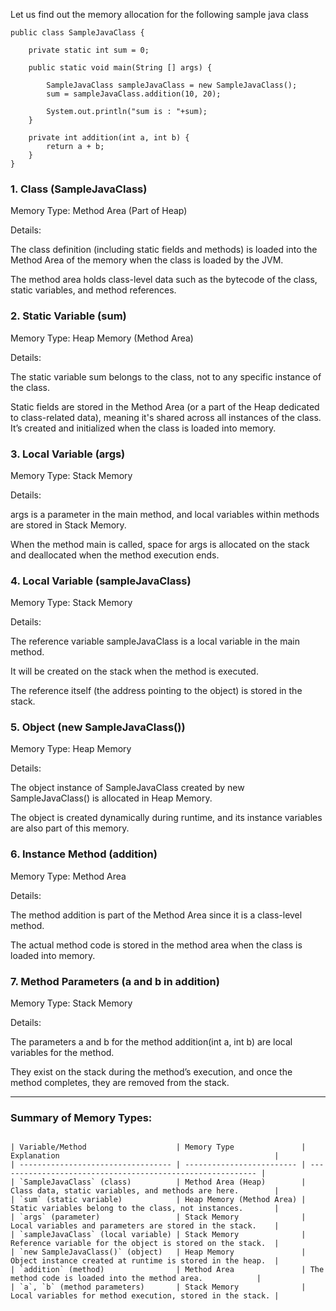 Let us find out the memory allocation for the following sample java class

```
public class SampleJavaClass {

    private static int sum = 0;

    public static void main(String [] args) {
        
        SampleJavaClass sampleJavaClass = new SampleJavaClass();
        sum = sampleJavaClass.addition(10, 20);

        System.out.println("sum is : "+sum);
    }

    private int addition(int a, int b) {
        return a + b;
    }
}

```

### 1. Class (SampleJavaClass)

Memory Type: Method Area (Part of Heap)

Details:

The class definition (including static fields and methods) is loaded into the Method Area of the memory when the class is loaded by the JVM.

The method area holds class-level data such as the bytecode of the class, static variables, and method references.

### 2. Static Variable (sum)

Memory Type: Heap Memory (Method Area)

Details:

The static variable sum belongs to the class, not to any specific instance of the class.

Static fields are stored in the Method Area (or a part of the Heap dedicated to class-related data), meaning it's shared across all instances of the class. It’s created and initialized when the class is loaded into memory.

### 3. Local Variable (args)

Memory Type: Stack Memory

Details:

args is a parameter in the main method, and local variables within methods are stored in Stack Memory.

When the method main is called, space for args is allocated on the stack and deallocated when the method execution ends.

### 4. Local Variable (sampleJavaClass)

Memory Type: Stack Memory

Details:

The reference variable sampleJavaClass is a local variable in the main method.

It will be created on the stack when the method is executed.

The reference itself (the address pointing to the object) is stored in the stack.

### 5. Object (new SampleJavaClass())

Memory Type: Heap Memory

Details:

The object instance of SampleJavaClass created by new SampleJavaClass() is allocated in Heap Memory.

The object is created dynamically during runtime, and its instance variables are also part of this memory.

### 6. Instance Method (addition)

Memory Type: Method Area

Details:

The method addition is part of the Method Area since it is a class-level method.

The actual method code is stored in the method area when the class is loaded into memory.

### 7. Method Parameters (a and b in addition)

Memory Type: Stack Memory

Details:

The parameters a and b for the method addition(int a, int b) are local variables for the method.

They exist on the stack during the method’s execution, and once the method completes, they are removed from the stack.

-----------------------------------------------------------------------------------------------------------------------------------------

### Summary of Memory Types:

```

| Variable/Method                    | Memory Type               | Explanation                                                |
| ---------------------------------- | ------------------------- | ---------------------------------------------------------- |
| `SampleJavaClass` (class)          | Method Area (Heap)        | Class data, static variables, and methods are here.        |
| `sum` (static variable)            | Heap Memory (Method Area) | Static variables belong to the class, not instances.       |
| `args` (parameter)                 | Stack Memory              | Local variables and parameters are stored in the stack.    |
| `sampleJavaClass` (local variable) | Stack Memory              | Reference variable for the object is stored on the stack.  |
| `new SampleJavaClass()` (object)   | Heap Memory               | Object instance created at runtime is stored in the heap.  |
| `addition` (method)                | Method Area               | The method code is loaded into the method area.            |
| `a`, `b` (method parameters)       | Stack Memory              | Local variables for method execution, stored in the stack. |

```